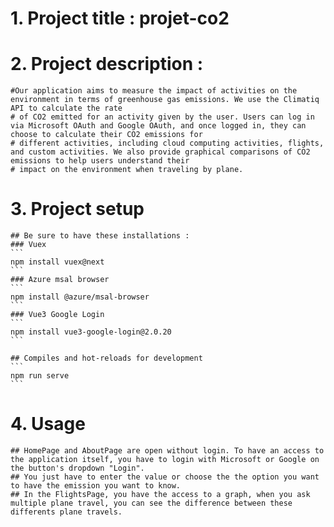 # 1. Project title : projet-co2

# 2. Project description : 

    #Our application aims to measure the impact of activities on the environment in terms of greenhouse gas emissions. We use the Climatiq API to calculate the rate
    # of CO2 emitted for an activity given by the user. Users can log in via Microsoft OAuth and Google OAuth, and once logged in, they can choose to calculate their CO2 emissions for
    # different activities, including cloud computing activities, flights, and custom activities. We also provide graphical comparisons of CO2 emissions to help users understand their
    # impact on the environment when traveling by plane.


# 3. Project setup

    ## Be sure to have these installations :
    ### Vuex
    ```
    npm install vuex@next
    ```
    ### Azure msal browser
    ```
    npm install @azure/msal-browser
    ```
    ### Vue3 Google Login
    ```
    npm install vue3-google-login@2.0.20
    ```

    ## Compiles and hot-reloads for development
    ```
    npm run serve
    ```


# 4. Usage

    ## HomePage and AboutPage are open without login. To have an access to the application itself, you have to login with Microsoft or Google on the button's dropdown "Login".
    ## You just have to enter the value or choose the the option you want to have the emission you want to know.
    ## In the FlightsPage, you have the access to a graph, when you ask multiple plane travel, you can see the difference between these differents plane travels.